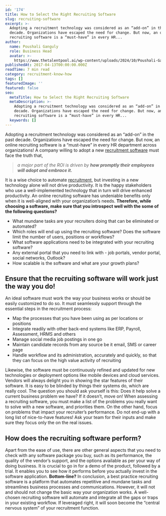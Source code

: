 ```yaml
---
id: '174'
title: How to Select the Right Recruiting Software
slug: recruiting-software
excerpt: >-
  Adopting a recruitment technology was considered as an “add-on” in the past
  decade. Organizations have escaped the need for change. But now, an online
  recruiting software is a “must-have” in every HR...
author:
  name: Poushali Ganguly
  role: Business Head
  avatar: >-
    https://www.thetalentpool.ai/wp-content/uploads/2024/10/Poushali-Gangulyimage.webp
publishedAt: 2017-04-13T00:00:00.000Z
readTime: 7 min read
category: recruitment-know-how
tags: []
featuredImage: ''
featured: false
seo:
  metaTitle: How to Select the Right Recruiting Software
  metaDescription: >-
    Adopting a recruitment technology was considered as an “add-on” in the past
    decade. Organizations have escaped the need for change. But now, an online
    recruiting software is a “must-have” in every HR...
  keywords: []
---
```


Adopting a recruitment technology was considered as an “add-on” in the past decade. Organizations have escaped the need for change. But now, an online recruiting software is a “must-have” in every HR department across organizations! A company willing to adopt a new [recruitment software](https://www.thetalentpool.ai/recruitment-management-software-benefits/) must face the truth that,

> _a major part of the ROI is driven by **how promptly their employees will adopt and embrace it.**_ <!--more-->

It is a wise choice to automate [recruitment](https://en.wikipedia.org/wiki/Recruitment), but investing in a new technology alone will not drive productivity. It is the happy stakeholders who use a well-implemented technology that in turn will drive enhanced productivity. An online recruiting software has undeniable benefits only when it is well-aligned with your organization’s needs. **Therefore, while choosing a software, make sure that you introspect well with the some of the following questions?**

- What mundane tasks are your recruiters doing that can be eliminated or automated?
- Which roles will end up using the recruiting software? Does the software limit the number of users, positions or workflows?
- What software applications need to be integrated with your recruiting software?
- Any external portal that you need to link with - job portals, vendor portal, social networks, Outlook?
- How scalable is the software and what are your growth plans?

## Ensure that the recruiting software will work just the way you do!

An ideal software must work the way your business works or should be easily customized to do so. It must seamlessly support through the essential steps in the recruitment process:

- Map the processes that you have been using as per locations or positions
- Integrate readily with other back-end systems like ERP, Payroll, Assessment, HRMS and others
- Manage social media job postings in one go
- Maintain candidate records from any source be it email, SMS or career page
- Handle workflow and its administration, accurately and quickly, so that they can focus on the high value activity of recruiting

Likewise, the software must be continuously refined and updated for new technologies or deployment options like mobile devices and cloud services. Vendors will always delight you in showing the star features of their software. It is easy to be blinded by things their systems do, which are really cool. The question you should ask yourself is this: Does it help solve a current business problem we have? If it doesn’t, move on! When assessing a recruiting software, you must make a list of the problems you really want to solve with a new software, and priorities them. On the other hand, focus on problems that impact your recruiter’s performance. Do not end-up with a long list of nice-to-have features! Ask your team for their inputs and make sure they focus only the on the real issues.

## How does the recruiting software perform?

Apart from the ease of use, there are other general aspects that you need to check with any software package you buy, such as its performance, the quality of the vendor’s support, and the options available as per your way of doing business. It is crucial to go in for a demo of the product, followed by a trial. It enables you to see how it performs before you actually invest in the software application. **Bottom-line?** In conclusion, a best practice recruiting software is a platform that automates repetitive and mundane tasks and streamlines business processes and communications. However, it will not and should not change the basic way your organization works. A well-chosen recruiting software will automate and integrate all the gaps or traps in your existing workflow. If leveraged right, it will soon become the “central nervous system” of your recruitment function. 

<script type="application/ld+json"><br /> { "@context": "http://schema.org",<br /> "@type": "BlogPosting",<br /> "mainEntityOfPage": {<br /> "@type": "WebPage",<br /> "@id": "https://www.thetalentpool.ai/"<br /> },<br /> "headline": "How to Select the Right Recruiting Software",<br /> "alternativeHeadline": "Adopting a recruitment technology was considered as an “add-on” in the past decade. Organizations have escaped the need for change.",<br /> "award": "",<br /> "image": {<br /> "@type": "ImageObject",<br /> "url":"https://www.thetalentpool.ai/images/logo.png",<br /> "height": 800,<br /> "width": 800},<br /> "editor": "Talent Pool",<br /> "genre": "Recruitment",<br /> "keywords": "Recruiting Software, Employment, Right Recruiting Software",<br /> "wordcount": "713",<br /> "publisher": {<br /> "@type": "Organization",<br /> "name": "Talent Pool",<br /> "logo": {<br /> "@type": "ImageObject",<br /> "url": "https://www.thetalentpool.ai/images/logo.png",<br /> "width": 600,<br /> "height": 60<br /> }<br /> },<br /> "url": "https://www.thetalentpool.ai/how-to-select-the-right-recruiting-software/",<br /> "datePublished": "2017-04-13",<br /> "dateCreated": "2017-04-13",<br /> "dateModified": "2017-04-13",<br /> "description": "Adopting a recruitment technology was considered as an “add-on” in the past decade. Organizations have escaped the need for change. Now, an online recruiting software is a “must-have” in every HR department across organizations! A company willing to adopt a new recruitment software must face the truth that,<br /> a major part of the ROI is driven by how promptly their employees will adopt and embrace it.<br /> It is a wise choice to automate recruitment, but investing in a new technology alone will not drive productivity. It is the happy stakeholders who use a well-implemented technology that in turn will drive enhanced productivity.<br /> An online recruiting software has undeniable benefits only when it is well-aligned with your organization’s needs. Therefore, while choosing a software, make sure that you introspect well with the some of the following questions?<br /> What mundane tasks are your recruiters doing that can be eliminated or automated?<br /> Which roles will end up using the recruiting software? Does the software limit the number of users, positions or workflows?<br /> What software applications need to be integrated with your recruiting software?<br /> Any external portal that you need to link with – job portals, vendor portal, social networks, Outlook?<br /> How scalable is the software and what are your growth plans?<br /> Ensure that the software will work just the way you do!<br /> An ideal software must work the way your business works or should be easily customised to do so. It must seamlessly support through the essential steps in the recruitment process:<br /> Map the processes that you have been using as per locations or positions<br /> Integrate readily with other backend systems like ERP, Payroll, Assessment, HRMS and others<br /> Manage social media job postings in one go<br /> Maintain candidate records from any source be it email, SMS or career page<br /> Handle workflow and its administration, accurately and quickly, so that they can focus on the high value activity of recruiting<br /> The software must be continuously refined and updated for new technologies or deployment options like mobile devices and cloud services.<br /> Vendors will always delight you in showing the star features of their software. It is easy to be blinded by things their systems do, which are really cool. The question you should ask yourself is this: Does it help solve a current business problem we have? If it doesn’t, move on!<br /> When assessing a recruiting software, you must make a list of the problems you really want to solve with a new software, and prioritise them. Focus on problems that impact your recruiter’s performance. Do not end-up with a long list of nice-to-have features! Ask your team for their inputs and make sure they focus only the on the real issues.<br /> How does the recruiting software perform?<br /> Apart from the ease of use, there are other general aspects that you need to check with any software package you buy, such as its performance, the quality of the vendor’s support, and the options available as per your way of doing business. It is crucial to go in for a demo of the product, followed by a trial. It enables you to see how it performs before you actually invest in the software application.<br /> Bottom-line?<br /> A best practice recruiting software is a platform that automates repetitive and mundane tasks and streamlines business processes and communications. It will not and should not change the basic way your organization works. A well-chosen recruiting software will automate and integrate all the gaps or traps in your existing workflow. If leveraged right, it will soon become the “central nervous system” of your recruitment function.",<br /> "author": {<br /> "@type": "Organization",<br /> "name": "Admin"<br /> }<br /> }<br /></script>
